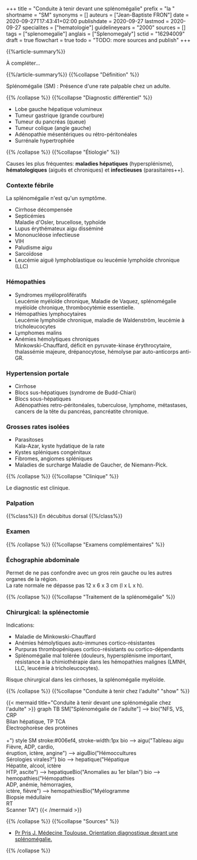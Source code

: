+++
title = "Conduite à tenir devant une splénomégalie"
prefix = "la "
shortname = "SM"
synonyms = []
auteurs = ["Jean-Baptiste FRON"]
date = 2020-09-27T17:43:41+02:00
publishdate = 2020-09-27
lastmod = 2020-09-27
specialites = ["hematologie"]
guidelineyears = "2000"
sources = []
tags = ["splenomegalie"]
anglais = ["Splenomegaly"]
sctid = "16294009"
draft = true
flowchart = true
todo = "TODO: more sources and publish"
+++

{{%article-summary%}}

À compléter...

{{%/article-summary%}}
{{%collapse "Définition" %}}

Splénomégalie (SM)
: Présence d'une rate palpable chez un adulte.

{{% /collapse %}}
{{%collapse "Diagnostic différentiel" %}}

- Lobe gauche hépatique volumineux
- Tumeur gastrique (grande courbure)
- Tumeur du pancréas (queue)
- Tumeur colique (angle gauche)
- Adénopathie mésentériques ou rétro-péritonéales
- Surrénale hypertrophiée

{{% /collapse %}}
{{%collapse "Étiologie" %}}

Causes les plus fréquentes: **maladies hépatiques** (hypersplénisme), **hématologiques** (aiguës et chroniques) et **infectieuses** (parasitaires++).

### Contexte fébrile

La splénomégalie n'est qu'un symptôme.

- Cirrhose décompensée
- Septicémies  
Maladie d'Osler, brucellose, typhoïde
- Lupus érythémateux aigu disséminé
- Mononucléose infectieuse
- VIH
- Paludisme aigu
- Sarcoïdose
- Leucémie aiguë lymphoblastique ou leucémie lymphoïde chronique (LLC)

### Hémopathies

- Syndromes myéloprolifératifs  
Leucémie myéloïde chronique, Maladie de Vaquez, splénomégalie myéloïde chronique, thrombocytémie essentielle.
- Hémopathies lymphocytaires  
Leucémie lymphoïde chronique, maladie de Waldenström, leucémie à tricholeucocytes
- Lymphomes malins
- Anémies hémolytiques chroniques  
Minkowski-Chauffard, déficit en pyruvate-kinase érythrocytaire, thalassémie  majeure, drépanocytose, hémolyse par auto-anticorps anti-GR.

### Hypertension portale

- Cirrhose
- Blocs sus-hépatiques (syndrome de Budd-Chiari)
- Blocs sous-hépatiques  
Adénopathies  retro-péritonéales, tuberculose, lymphome, métastases, cancers de la tête du pancréas, pancréatite chronique.

### Grosses rates isolées

- Parasitoses  
Kala-Azar, kyste hydatique de la rate
- Kystes spléniques congénitaux
- Fibromes, angiomes spléniques
- Maladies de surcharge
Maladie de Gaucher, de Niemann-Pick.

{{% /collapse %}}
{{%collapse "Clinique" %}}

Le diagnostic est clinique.

### Palpation

{{%class%}}
En décubitus dorsal
{{%/class%}}

### Examen

{{% /collapse %}}
{{%collapse "Examens complémentaires" %}}

### Échographie abdominale

Permet de ne pas confondre avec un gros rein gauche ou les autres organes de la région.  
La rate normale ne dépasse pas 12 x 6 x 3 cm (l x L x h).

{{% /collapse %}}
{{%collapse "Traitement de la splénomégalie" %}}

### Chirurgical: la splénectomie

Indications:

- Maladie de Minkowski-Chauffard
- Anémies hémolytiques auto-immunes cortico-résistantes
- Purpuras thrombopéniques cortico-résistants ou cortico-dépendants
- Splénomégalie mal tolérée (douleurs, hypersplénisme important, résistance à la chimiothérapie dans les hémopathies malignes (LMNH,  LLC, leucémie à tricholeucocytes).

Risque chirurgical dans  les  cirrhoses, la splénomégalie myéloïde.

{{% /collapse %}}
{{%collapse "Conduite à tenir chez l'adulte" "show" %}}

{{< mermaid title="Conduite à tenir devant une splénomégalie chez l'adulte" >}}
graph TB
  SM["Splénomégalie de l'adulte"] --> bio("NFS, VS, CRP<br>Bilan hépatique, TP TCA<br>Électrophorèse des protéines<br><br>+")
  style SM stroke:#006ef4, stroke-width:1px
    bio --> aigu("Tableau aigu<br>Fièvre, ADP, cardio,<br>éruption, ictère, angine") --> aiguBio("Hémoccultures<br>Sérologies virales?")
    bio --> hepatique("Hépatique<br>Hépatite, alcool, ictère<br>HTP, ascite") --> hepatiqueBio("Anomalies au 1er bilan")
    bio --> hemopathies("Hémopathies<br>ADP, anémie, hémorragies,<br>ictère, fièvre") --> hemopathiesBio("Myélogramme<br>Biopsie médullaire<br>RT<br>Scanner TA")
{{< /mermaid >}}

{{% /collapse %}}
{{%collapse "Sources" %}}

- [Pr Pris J. Médecine Toulouse. Orientation diagnostique devant une splénomégalie.](http://www.medecine.ups-tlse.fr/dcem3/module14/332%20Orientation%20diagnostique%20devant%20une%20splenomegalie.pdf)

{{% /collapse %}}
